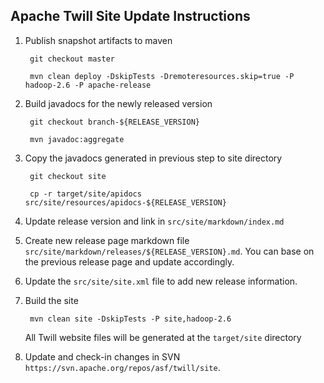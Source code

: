 <!--
 Licensed to the Apache Software Foundation (ASF) under one
 or more contributor license agreements.  See the NOTICE file
 distributed with this work for additional information
 regarding copyright ownership.  The ASF licenses this file
 to you under the Apache License, Version 2.0 (the
 "License"); you may not use this file except in compliance
 with the License.  You may obtain a copy of the License at

     http://www.apache.org/licenses/LICENSE-2.0

 Unless required by applicable law or agreed to in writing, software
 distributed under the License is distributed on an "AS IS" BASIS,
 WITHOUT WARRANTIES OR CONDITIONS OF ANY KIND, either express or implied.
 See the License for the specific language governing permissions and
 limitations under the License.
-->

Apache Twill Site Update Instructions
-------------------------------------

1. Publish snapshot artifacts to maven

        git checkout master

        mvn clean deploy -DskipTests -Dremoteresources.skip=true -P hadoop-2.6 -P apache-release
1. Build javadocs for the newly released version

        git checkout branch-${RELEASE_VERSION}

        mvn javadoc:aggregate
1. Copy the javadocs generated in previous step to site directory

        git checkout site
        
        cp -r target/site/apidocs src/site/resources/apidocs-${RELEASE_VERSION}
1. Update release version and link in `src/site/markdown/index.md`
1. Create new release page markdown file `src/site/markdown/releases/${RELEASE_VERSION}.md`.
   You can base on the previous release page and update accordingly.
1. Update the `src/site/site.xml` file to add new release information.
1. Build the site

        mvn clean site -DskipTests -P site,hadoop-2.6
   All Twill website files will be generated at the `target/site` directory
1. Update and check-in changes in SVN `https://svn.apache.org/repos/asf/twill/site`.
        
